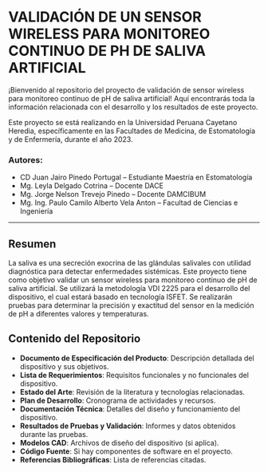 # VALIDACIÓN DE UN SENSOR WIRELESS PARA MONITOREO CONTINUO DE PH DE SALIVA ARTIFICIAL

¡Bienvenido al repositorio del proyecto de validación de sensor wireless para monitoreo continuo de pH de saliva artificial! Aquí encontrarás toda la información relacionada con el desarrollo y los resultados de este proyecto.

Este proyecto se está realizando en la Universidad Peruana Cayetano Heredia, específicamente en las Facultades de Medicina, de Estomatología y de Enfermería, durante el año 2023.

### Autores:
- CD Juan Jairo Pinedo Portugal – Estudiante Maestría en Estomatología
- Mg. Leyla Delgado Cotrina – Docente DACE
- Mg. Jorge Nelson Trevejo Pinedo – Docente DAMCIBUM
- Mg. Ing. Paulo Camilo Alberto Vela Anton – Facultad de Ciencias e Ingeniería

---

## Resumen
La saliva es una secreción exocrina de las glándulas salivales con utilidad diagnóstica para detectar enfermedades sistémicas. Este proyecto tiene como objetivo validar un sensor wireless para monitoreo continuo de pH de saliva artificial. Se utilizará la metodología VDI 2225 para el desarrollo del dispositivo, el cual estará basado en tecnología ISFET. Se realizarán pruebas para determinar la precisión y exactitud del sensor en la medición de pH a diferentes valores y temperaturas.

## Contenido del Repositorio
- **Documento de Especificación del Producto**: Descripción detallada del dispositivo y sus objetivos.
- **Lista de Requerimientos**: Requisitos funcionales y no funcionales del dispositivo.
- **Estado del Arte**: Revisión de la literatura y tecnologías relacionadas.
- **Plan de Desarrollo**: Cronograma de actividades y recursos.
- **Documentación Técnica**: Detalles del diseño y funcionamiento del dispositivo.
- **Resultados de Pruebas y Validación**: Informes y datos obtenidos durante las pruebas.
- **Modelos CAD**: Archivos de diseño del dispositivo (si aplica).
- **Código Fuente**: Si hay componentes de software en el proyecto.
- **Referencias Bibliográficas**: Lista de referencias citadas.


